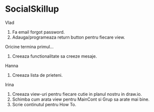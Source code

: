 # SocialSkillup

Vlad
1. Fa email forgot password.
2. Adauga/programeaza return button pentru fiecare view.

Oricine termina primul...
1. Creeaza functionalitate sa creeze mesaje.

Hanna
1. Creeaza lista de prieteni.

Irina
1. Creeaza view-uri pentru fiecare cutie in planul nostru in draw.io.
2. Schimba cum arata view pentru MainCont si Grup sa arate mai bine.
3. Scrie continutul pentru How To.
